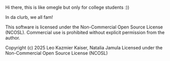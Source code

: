 Hi there, this is like omegle but only for college students :))

In da clurb, we all fam!

This software is licensed under the Non-Commercial Open Source License (NCOSL). Commercial use is prohibited without explicit permission from the author.

Copyright (c) 2025 Leo Kazmier Kaiser, Natalia Jamula 
Licensed under the Non-Commercial Open Source License (NCOSL)

